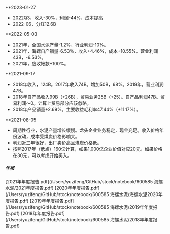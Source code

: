 **2023-01-27
* 2022Q3，收入-30%，利润-44%，成本提高
* 2022-06，分红12.6B

**2022-05-03
* 2021年，全国水泥产量-1.2%，行业利润-10%。
* 2021年，海螺自产销量-6.53%，收入+4.46%，成本+10.55%。营业利润43B，-6.53%。
* 2021年，应收帐款+100%。

**2021-09-17
* 2018年收入，124B。2017年收入74B。增加50B，68%。2019年，营业利润47B。
* 2018年自产品收入99B（+26B），贸易业务25B（+25）。自产品利润47B。贸易利润～0。计算上贸易部分应该忽略。
* 2018年产品销量+2.69%。主要收益毛利率47.44%（+11.17%）。

**2021-08-05
* 周期性行业，水泥产量增长缓慢。龙头企业业务稳定，现金充足。收入价格年份波动，成本受煤炭价格影响大。
* 利润近三年很好，出厂卖价高且煤炭价格低。
* 按照2017年（低点）160亿计算，如果1,000亿企业价值对应20元。如果价格在30元，可以考虑开始买入。

##### 年报
[2021年年度报告.pdf](/Users/yuzifeng/GitHub/stock/notebook/600585 海螺水泥/2021年度报告.pdf)
[2020年年度报告.pdf](/Users/yuzifeng/GitHub/stock/notebook/600585 海螺水泥/海螺水泥2020年度报告.pdf)
[2019年年度报告.pdf](/Users/yuzifeng/GitHub/stock/notebook/600585 海螺水泥/2019年年度报告.pdf)
[2018年年度报告.pdf](/Users/yuzifeng/GitHub/stock/notebook/600585 海螺水泥/2018年年度报告.pdf)
